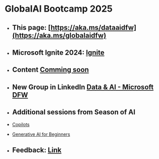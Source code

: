 # GlobalAI Bootcamp 2025

- ## This page: [https://aka.ms/dataaidfw](https://aka.ms/globalaidfw)

- ## Microsoft Ignite 2024: [Ignite](https://ignite.microsoft.com/)
 
- ## Content [Comming soon](https://aka.ms/genai-beginners)

- ## New Group in LinkedIn [Data & AI - Microsoft DFW](https://www.linkedin.com/groups/14518026/)
  
- ## Additional sessions from Season of AI
-  [Copilots](https://github.com/microsoft/community-content/tree/main/SeasonOfAI-S2-Copilots)
-  [Generative AI for Beginners](https://aka.ms/genai-beginners)


- ## Feedback: [Link](https://forms.office.com/r/5xWV6H1D5J)
